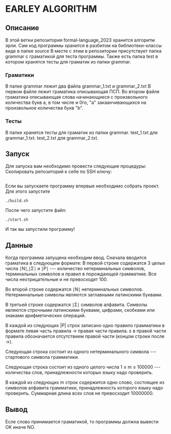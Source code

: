 # EARLEY ALGORITHM

## Описание
В этой ветки репозитория formal-language_2023 хранится алгоритм эрли.
Сам код программы хранится в разбитом на библиотеки-классы виде в папке source
В месте с этим в репозитории присутствует папка grammar с граматикой для теста программы.
Также есть папка test в котором хранятся тесты для граматик из папки grammar.
### Граматики
В папке grammar лежит два файла grammar_1.txt и grammar_2.txt
В первом файле лежит граматика описывающая ПСП. Во втором файле граматика описывающая слова начинающиеся с произвольного количества букв a, в том числе и 0го, "а" закаанчивающихся на произвольное количества букв "b".

### Тесты
В папке хранятся тесты для граматик из папки grammar.
test_1.txt для grammar_1.txt. test_2.txt для grammar_2.txt.

## Запуск
Для запуска вам необходимо провести следующие процедуры:
Скопировать репозиторий к себе по SSH ключу:
```

```

Если вы запускаете программу впервые необходимо собрать проект. Для этого запустите 
```
./build.sh
```
После чего запустите файл:
```
./start.sh
```
И так вы запустили программу!

## Данные
Когда программа запущена необходим ввод.
Сначала вводится граматика в следующем формате:
В первой строке содержатся 3 целых числа 
∣N∣,∣Σ∣ и ∣P∣ --- количество нетерминальных символов, терминальных символов и правил в порождающей грамматике. Все числа неотрицательные и не превосходят 100.

Во второй строке содержатся ∣N∣ нетерминальных символов. Нетерминальные символы являются заглавными латинскими буквами.

В третьей строке содержатся ∣Σ∣ символов алфавита. Символы являются строчными латинскими буквами, цифрами, скобками или знаками арифметических операций.

В каждой из следующих |P| строк записано одно правило грамматики в формате левая часть правила -> правая части правила. 
ε в правой части правила обозначается отсутствием правой части (концом строки после ->).

Следующая строка состоит из одного нетерминального символа --- стартового символа грамматики.

Следующая строка состоит из одного целого числа 1 ≤ m ≤ 100000 --- количества слов, принадлежности которых языку надо проверить.

В каждой из следующих m строк содержится одно слово, состоящее из символов алфавита грамматики, принадлежность которого языку надо проверить. Суммарная длина всех слов не превосходит 10000000.

## Вывод
Есле слово принимается граматикой, то программы должна вывести OK иначе NO.

